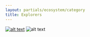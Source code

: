 ```yaml
---
layout: partials/ecosystem/category
title: Explorers
---
```


[![alt text](//assets/img/ecosystem/explorers/image1.svg)](https://prism.orbs.network/ "link")
![alt text](//assets/img/ecosystem/explorers/image2.png)
